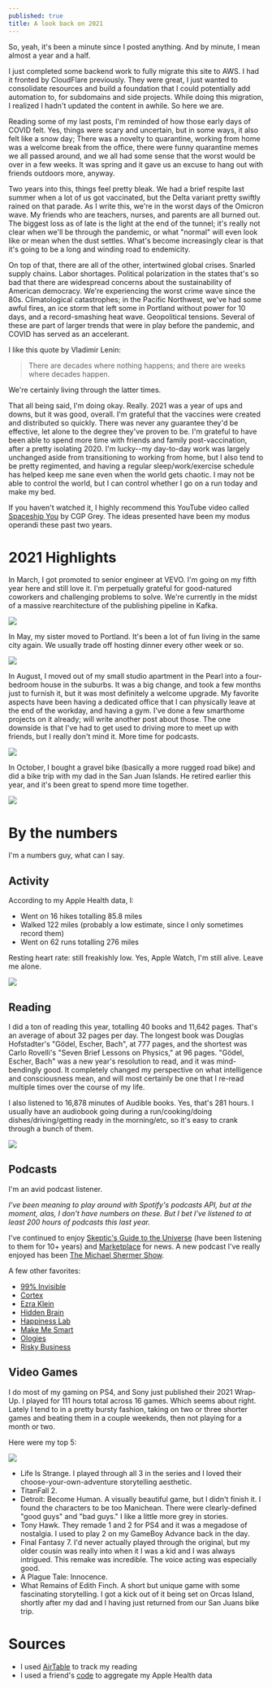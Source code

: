 ```yaml
---
published: true
title: A look back on 2021
---
```

So, yeah, it's been a minute since I posted anything. And by minute, I mean almost a year and a half.

I just completed some backend work to fully migrate this site to AWS. I had it fronted by CloudFlare previously. They were great, I just wanted to consolidate resources and build a foundation that I could potentially add automation to, for subdomains and side projects. While doing this migration, I realized I hadn't updated the content in awhile. So here we are.

Reading some of my last posts, I'm reminded of how those early days of COVID felt. Yes, things were scary and uncertain, but in some ways, it also felt like a snow day; There was a novelty to quarantine, working from home was a welcome break from the office, there were funny quarantine memes we all passed around, and we all had some sense that the worst would be over in a few weeks. It was spring and it gave us an excuse to hang out with friends outdoors more, anyway. 

Two years into this, things feel pretty bleak. We had a brief respite last summer when a lot of us got vaccinated, but the Delta variant pretty swiftly rained on that parade. As I write this, we're in the worst days of the Omicron wave. My friends who are teachers, nurses, and parents are all burned out. The biggest loss as of late is the light at the end of the tunnel; it's really not clear when we'll be through the pandemic, or what "normal" will even look like or mean when the dust settles. What's become increasingly clear is that it's going to be a long and winding road to endemicity.

On top of that, there are all of the other, intertwined global crises. Snarled supply chains. Labor shortages. Political polarization in the states that's so bad that there are widespread concerns about the sustainability of American democracy. We're experiencing the worst crime wave since the 80s. Climatological catastrophes; in the Pacific Northwest, we've had some awful fires, an ice storm that left some in Portland without power for 10 days, and a record-smashing heat wave. Geopolitical tensions. Several of these are part of larger trends that were in play before the pandemic, and COVID has served as an accelerant.

I like this quote by Vladimir Lenin:

> There are decades where nothing happens; and there are weeks where decades happen.

We're certainly living through the latter times.

That all being said, I'm doing okay. Really. 2021 was a year of ups and downs, but it was good, overall. I'm grateful that the vaccines were created and distributed so quickly. There was never any guarantee they'd be effective, let alone to the degree they've proven to be. I'm grateful to have been able to spend more time with friends and family post-vaccination, after a pretty isolating 2020. I'm lucky--my day-to-day work was largely unchanged aside from transitioning to working from home, but I also tend to be pretty regimented, and having a regular sleep/work/exercise schedule has helped keep me sane even when the world gets chaotic. I may not be able to control the world, but I can control whether I go on a run today and make my bed.

If you haven't watched it, I highly recommend this YouTube video called [Spaceship You](https://youtu.be/snAhsXyO3Ck) by CGP Grey. The ideas presented have been my modus operandi these past two years.

# 2021 Highlights

In March, I got promoted to senior engineer at VEVO. I'm going on my fifth year here and still love it. I'm perpetually grateful for good-natured coworkers and challenging problems to solve. We're currently in the midst of a massive rearchitecture of the publishing pipeline in Kafka. 

![]({{site.cdn_path}}/2022/01/18/coworkers.jpeg)

In May, my sister moved to Portland. It's been a lot of fun living in the same city again. We usually trade off hosting dinner every other week or so.

![]({{site.cdn_path}}/2022/01/18/david_and_lisa.jpeg)

In August, I moved out of my small studio apartment in the Pearl into a four-bedroom house in the suburbs. It was a big change, and took a few months just to furnish it, but it was most definitely a welcome upgrade. My favorite aspects have been having a dedicated office that I can physically leave at the end of the workday, and having a gym. I've done a few smarthome projects on it already; will write another post about those. The one downside is that I've had to get used to driving more to meet up with friends, but I really don't mind it. More time for podcasts.

![]({{site.cdn_path}}/2022/01/18/house.jpeg)

In October, I bought a gravel bike (basically a more rugged road bike) and did a bike trip with my dad in the San Juan Islands. He retired earlier this year, and it's been great to spend more time together.

![]({{site.cdn_path}}/2022/01/18/san_juans.jpeg)

# By the numbers

I'm a numbers guy, what can I say. 

## Activity

According to my Apple Health data, I:
* Went on 16 hikes totalling 85.8 miles
* Walked 122 miles (probably a low estimate, since I only sometimes record them)
* Went on 62 runs totalling 276 miles

Resting heart rate: still freakishly low. Yes, Apple Watch, I'm still alive. Leave me alone.

![]({{site.cdn_path}}/2022/01/18/heart_rate.jpeg)


## Reading

I did a ton of reading this year, totalling 40 books and 11,642 pages. That's an average of about 32 pages per day. The longest book was Douglas Hofstadter's "Gödel, Escher, Bach", at 777 pages, and the shortest was Carlo Rovelli's "Seven Brief Lessons on Physics," at 96 pages. "Gödel, Escher, Bach" was a new year's resolution to read, and it was mind-bendingly good. It completely changed my perspective on what intelligence and consciousness mean, and will most certainly be one that I re-read multiple times over the course of my life.

I also listened to 16,878 minutes of Audible books. Yes, that's 281 hours. I usually have an audiobook going during a run/cooking/doing dishes/driving/getting ready in the morning/etc, so it's easy to crank through a bunch of them.

![]({{site.cdn_path}}/2022/01/18/audible_stats.png)

## Podcasts

I'm an avid podcast listener. 

_I've been meaning to play around with Spotify's podcasts API, but at the moment, alas, I don't have numbers on these. But I bet I've listened to at least 200 hours of podcasts this last year._

I've continued to enjoy [Skeptic's Guide to the Universe](https://www.theskepticsguide.org/) (have been listening to them for 10+ years) and [Marketplace](https://www.marketplace.org/shows/) for news. A new podcast I've really enjoyed has been [The Michael Shermer Show](https://podcasts.apple.com/us/podcast/the-michael-shermer-show/id1352860989).

A few other favorites:
* [99% Invisible](https://open.spotify.com/show/2VRS1IJCTn2Nlkg33ZVfkM?si=7a5oAuJNT1WFWtdw8rZ4aQ)
* [Cortex](https://open.spotify.com/show/4Lw4qmTGLzoTnM0Vris3fO?si=gjVOa5GoS8ed3tkwkkxq7Q)
* [Ezra Klein](https://open.spotify.com/show/3oB5noYIwEB2dMAREj2F7S?si=pFKuDzD8TIWX02zqnyBcGA)
* [Hidden Brain](https://open.spotify.com/show/20Gf4IAauFrfj7RBkjcWxh?si=rDMltG16S6Wo0Z59xCs32Q)
* [Happiness Lab](https://open.spotify.com/show/3i5TCKhc6GY42pOWkpWveG?si=E-ihgfChSxWG0MzXRzeg1Q)
* [Make Me Smart](https://open.spotify.com/show/3RTcsR3uetv3fKp1MJ1G2y?si=fKZ_5zocQG2uJ0QWlbXkTA)
* [Ologies](https://open.spotify.com/show/5nvRkVMH58SelKZYZFZx1S?si=rQOe12eBQEqzVdlXc52INA)
* [Risky Business](https://open.spotify.com/show/2jzD9zn7R2d6erZz2ULLeQ?si=P1K8x4qSSMWPYbw4mMA6qg)

## Video Games

I do most of my gaming on PS4, and Sony just published their 2021 Wrap-Up. I played for 111 hours total across 16 games. Which seems about right. Lately I tend to in a pretty bursty fashion, taking on two or three shorter games and beating them in a couple weekends, then not playing for a month or two.

Here were my top 5:

![]({{site.cdn_path}}/2022/01/18/playstation_stats.png)

* Life Is Strange. I played through all 3 in the series and I loved their choose-your-own-adventure storytelling aesthetic.
* TitanFall 2.
* Detroit: Become Human. A visually beautiful game, but I didn't finish it. I found the characters to be too Manichean. There were clearly-defined "good guys" and "bad guys." I like a little more grey in stories.
* Tony Hawk. They remade 1 and 2 for PS4 and it was a megadose of nostalgia. I used to play 2 on my GameBoy Advance back in the day.
* Final Fantasy 7. I'd never actually played through the original, but my older cousin was really into when it I was a kid and I was always intrigued. This remake was incredible. The voice acting was especially good.
* A Plague Tale: Innocence.
* What Remains of Edith Finch. A short but unique game with some fascinating storytelling. I got a kick out of it being set on Orcas Island, shortly after my dad and I having just returned from our San Juans bike trip.

# Sources

* I used [AirTable](https://airtable.com/) to track my reading
* I used a friend's [code](https://github.com/davidmerrick/apple-health-summary?organization=davidmerrick&organization=davidmerrick) to aggregate my Apple Health data
